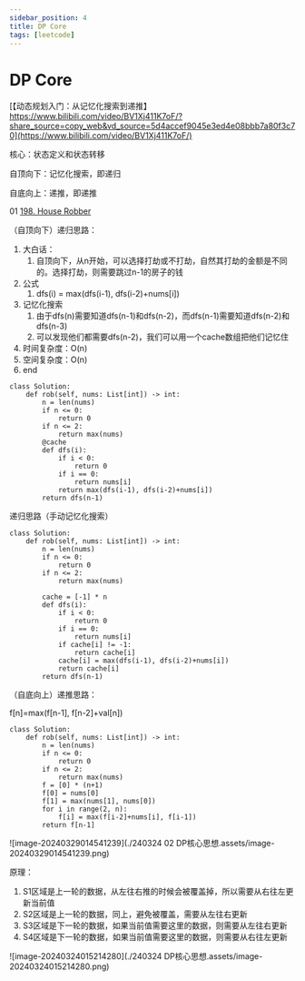 ```yaml
---
sidebar_position: 4
title: DP Core
tags: [leetcode]
---
```



# DP Core

[【动态规划入门：从记忆化搜索到递推】 https://www.bilibili.com/video/BV1Xj411K7oF/?share_source=copy_web&vd_source=5d4accef9045e3ed4e08bbb7a80f3c70](https://www.bilibili.com/video/BV1Xj411K7oF/)



核心：状态定义和状态转移

自顶向下：记忆化搜索，即递归

自底向上：递推，即递推



01 [198. House Robber](https://leetcode.cn/problems/house-robber/)

（自顶向下）递归思路：

1. 大白话：
   1. 自顶向下，从n开始，可以选择打劫或不打劫，自然其打劫的金额是不同的。选择打劫，则需要跳过n-1的房子的钱
2. 公式
   1. dfs(i) = max(dfs(i-1), dfs(i-2)+nums[i])
3. 记忆化搜索
   1. 由于dfs(n)需要知道dfs(n-1)和dfs(n-2)，而dfs(n-1)需要知道dfs(n-2)和dfs(n-3)
   2. 可以发现他们都需要dfs(n-2)，我们可以用一个cache数组把他们记忆住
4. 时间复杂度：O(n)
5. 空间复杂度：O(n)
6. end

```
class Solution:
    def rob(self, nums: List[int]) -> int:
        n = len(nums)
        if n <= 0:
            return 0
        if n <= 2:
            return max(nums)
        @cache
        def dfs(i):
            if i < 0:
                return 0
            if i == 0:
                return nums[i]
            return max(dfs(i-1), dfs(i-2)+nums[i])
        return dfs(n-1)
```

递归思路（手动记忆化搜索）

```
class Solution:
    def rob(self, nums: List[int]) -> int:
        n = len(nums)
        if n <= 0:
            return 0
        if n <= 2:
            return max(nums)

        cache = [-1] * n
        def dfs(i):
            if i < 0:
                return 0
            if i == 0:
                return nums[i]
            if cache[i] != -1:
                return cache[i]
            cache[i] = max(dfs(i-1), dfs(i-2)+nums[i])
            return cache[i]
        return dfs(n-1)
```







（自底向上）递推思路：

f[n]=max(f[n-1], f[n-2]+val[n])

```
class Solution:
    def rob(self, nums: List[int]) -> int:
        n = len(nums)
        if n <= 0:
            return 0
        if n <= 2:
            return max(nums)
        f = [0] * (n+1)
        f[0] = nums[0]
        f[1] = max(nums[1], nums[0])
        for i in range(2, n):
            f[i] = max(f[i-2]+nums[i], f[i-1])
        return f[n-1]
```









![image-20240329014541239](./240324 02 DP核心思想.assets/image-20240329014541239.png)

原理：

1. S1区域是上一轮的数据，从左往右推的时候会被覆盖掉，所以需要从右往左更新当前值
2. S2区域是上一轮的数据，同上，避免被覆盖，需要从左往右更新
3. S3区域是下一轮的数据，如果当前值需要这里的数据，则需要从左往右更新
4. S4区域是下一轮的数据，如果当前值需要这里的数据，则需要从右往左更新





![image-20240324015214280](./240324 DP核心思想.assets/image-20240324015214280.png)